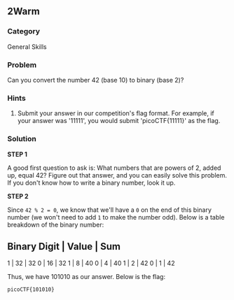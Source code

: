 ## 2Warm
### Category
General Skills
### Problem
Can you convert the number 42 (base 10) to binary (base 2)?
### Hints
1) Submit your answer in our competition's flag format. For example, if your answer was '11111', you would submit 'picoCTF{11111}' as the flag.
### Solution

**STEP 1**

A good first question to ask is: What numbers that are powers of 2, added up, equal 42? Figure out that answer, and you can easily solve this problem. If you don't know how to write a binary number, look it up.

**STEP 2**

Since ```42 % 2 = 0```, we know that we'll have a ```0``` on the end of this binary number (we won't need to add ```1``` to make the number odd). Below is a table breakdown of the binary number:

Binary Digit | Value | Sum
--------------------------
1  | 32 | 32 
0  | 16 | 32
1  | 8  | 40
0  | 4  | 40
1  | 2  | 42
0  | 1  | 42

Thus, we have 101010 as our answer. Below is the flag:

```picoCTF{101010}```
